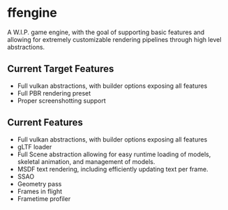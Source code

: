 # ffengine
A W.I.P. game engine, with the goal of supporting basic features and allowing for extremely customizable rendering pipelines through high level abstractions.


## Current Target Features
- Full vulkan abstractions, with builder options exposing all features
- Full PBR rendering preset
- Proper screenshotting support
## Current Features
- Full vulkan abstractions, with builder options exposing all features
- gLTF loader
- Full Scene abstraction allowing for easy runtime loading of models, skeletal animation, and management of models.
- MSDF text rendering, including efficiently updating text per frame.
- SSAO
- Geometry pass
- Frames in flight
- Frametime profiler
